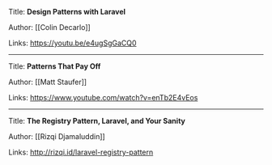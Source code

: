 Title: **Design Patterns with Laravel**

Author: [[Colin Decarlo]]

Links: https://youtu.be/e4ugSgGaCQ0

---
Title: **Patterns That Pay Off**

Author: [[Matt Staufer]]

Links: https://www.youtube.com/watch?v=enTb2E4vEos

---
Title: **The Registry Pattern, Laravel, and Your Sanity**

Author: [[Rizqi Djamaluddin]]

Links: http://rizqi.id/laravel-registry-pattern